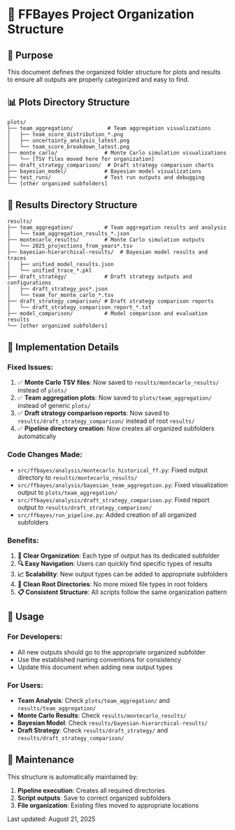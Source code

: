 # 📁 FFBayes Project Organization Structure

## 🎯 **Purpose**
This document defines the organized folder structure for plots and results to ensure all outputs are properly categorized and easy to find.

## 📊 **Plots Directory Structure**

```
plots/
├── team_aggregation/           # Team aggregation visualizations
│   ├── team_score_distribution_*.png
│   ├── uncertainty_analysis_latest.png
│   └── team_score_breakdown_latest.png
├── monte_carlo/               # Monte Carlo simulation visualizations
│   └── [TSV files moved here for organization]
├── draft_strategy_comparison/  # Draft strategy comparison charts
├── bayesian_model/            # Bayesian model visualizations
├── test_runs/                 # Test run outputs and debugging
└── [other organized subfolders]
```

## 📁 **Results Directory Structure**

```
results/
├── team_aggregation/          # Team aggregation results and analysis
│   └── team_aggregation_results_*.json
├── montecarlo_results/        # Monte Carlo simulation outputs
│   └── 2025_projections_from_years*.tsv
├── bayesian-hierarchical-results/  # Bayesian model results and traces
│   ├── unified_model_results.json
│   └── unified_trace_*.pkl
├── draft_strategy/            # Draft strategy outputs and configurations
│   ├── draft_strategy_pos*.json
│   └── team_for_monte_carlo_*.tsv
├── draft_strategy_comparison/ # Draft strategy comparison reports
│   └── draft_strategy_comparison_report_*.txt
├── model_comparison/          # Model comparison and evaluation results
└── [other organized subfolders]
```

## 🔧 **Implementation Details**

### **Fixed Issues:**
1. ✅ **Monte Carlo TSV files**: Now saved to `results/montecarlo_results/` instead of `plots/`
2. ✅ **Team aggregation plots**: Now saved to `plots/team_aggregation/` instead of generic `plots/`
3. ✅ **Draft strategy comparison reports**: Now saved to `results/draft_strategy_comparison/` instead of root `results/`
4. ✅ **Pipeline directory creation**: Now creates all organized subfolders automatically

### **Code Changes Made:**
- `src/ffbayes/analysis/montecarlo_historical_ff.py`: Fixed output directory to `results/montecarlo_results/`
- `src/ffbayes/analysis/bayesian_team_aggregation.py`: Fixed visualization output to `plots/team_aggregation/`
- `src/ffbayes/analysis/draft_strategy_comparison.py`: Fixed report output to `results/draft_strategy_comparison/`
- `src/ffbayes/run_pipeline.py`: Added creation of all organized subfolders

### **Benefits:**
1. **🎯 Clear Organization**: Each type of output has its dedicated subfolder
2. **🔍 Easy Navigation**: Users can quickly find specific types of results
3. **📈 Scalability**: New output types can be added to appropriate subfolders
4. **🧹 Clean Root Directories**: No more mixed file types in root folders
5. **📋 Consistent Structure**: All scripts follow the same organization pattern

## 🚀 **Usage**

### **For Developers:**
- All new outputs should go to the appropriate organized subfolder
- Use the established naming conventions for consistency
- Update this document when adding new output types

### **For Users:**
- **Team Analysis**: Check `plots/team_aggregation/` and `results/team_aggregation/`
- **Monte Carlo Results**: Check `results/montecarlo_results/`
- **Bayesian Model**: Check `results/bayesian-hierarchical-results/`
- **Draft Strategy**: Check `results/draft_strategy/` and `results/draft_strategy_comparison/`

## 📝 **Maintenance**

This structure is automatically maintained by:
1. **Pipeline execution**: Creates all required directories
2. **Script outputs**: Save to correct organized subfolders
3. **File organization**: Existing files moved to appropriate locations

Last updated: August 21, 2025
